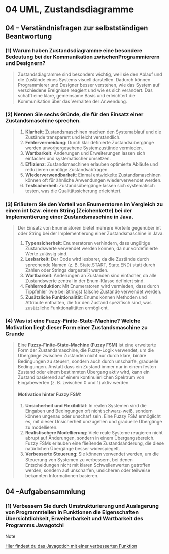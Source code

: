 # 04 UML, Zustandsdiagramme
## 04 – Verständnisfragen zur selbstständigen Beantwortung
### (1) Warum haben Zustandsdiagramme eine besondere Bedeutung bei der Kommunikation zwischenProgrammierern und Designern?
>Zustandsdiagramme sind besonders wichtig, weil sie den Ablauf und die Zustände eines Systems visuell darstellen. Dadurch können Programmierer und Designer besser verstehen, wie das System auf verschiedene Ereignisse reagiert und wie es sich verändert. Das schafft eine klare, gemeinsame Basis und erleichtert die Kommunikation über das Verhalten der Anwendung.

### (2) Nennen Sie sechs Gründe, die für den Einsatz einer Zustandsmaschine sprechen.
> 1. **Klarheit**: Zustandsmaschinen machen den Systemablauf und die Zustände transparent und leicht verständlich. 
> 2. **Fehlervermeidung**: Durch klar definierte Zustandsübergänge werden unvorhergesehene Systemzustände vermieden. 
> 3. **Wartbarkeit**: Änderungen und Erweiterungen lassen sich einfacher und systematischer umsetzen. 
> 4. **Effizienz**: Zustandsmaschinen erlauben optimierte Abläufe und reduzieren unnötige Zustandsabfragen. 
> 5. **Wiederverwendbarkeit**: Einmal entwickelte Zustandsmaschinen können oft für ähnliche Anwendungen wiederverwendet werden. 
> 6. **Testsicherheit**: Zustandsübergänge lassen sich systematisch testen, was die Qualitätssicherung erleichtert.
### (3) Erläutern Sie den Vorteil von Enumeratoren im Vergleich zu einem int bzw. einem String (Zeichenkette) bei der Implementierung einer Zustandsmaschine in Java.
> Der Einsatz von Enumeratoren bietet mehrere Vorteile gegenüber int oder String bei der Implementierung einer Zustandsmaschine in Java:
> 1. **Typensicherheit**: Enumeratoren verhindern, dass ungültige Zustandswerte verwendet werden können, da nur vordefinierte Werte zulässig sind. 
> 2. **Lesbarkeit**: Der Code wird lesbarer, da die Zustände durch sprechende Namen (z. B. State.START, State.END) statt durch Zahlen oder Strings dargestellt werden. 
> 3. **Wartbarkeit**: Änderungen an Zuständen sind einfacher, da alle Zustandswerte zentral in der Enum-Klasse definiert sind. 
> 4. **Fehlerreduktion**: Mit Enumeratoren wird vermieden, dass durch Tippfehler (wie bei Strings) falsche Zustände verwendet werden. 
> 5. **Zusätzliche Funktionalität**: Enums können Methoden und Attribute enthalten, die für den Zustand spezifisch sind, was zusätzliche Funktionalitäten ermöglicht.
### (4) Was ist eine Fuzzy-Finite-State-Machine? Welche Motivation liegt dieser Form einer Zustandsmaschine zu Grunde
>Eine **Fuzzy-Finite-State-Machine (Fuzzy FSM)** ist eine erweiterte Form der Zustandsmaschine, die Fuzzy-Logik verwendet, um die Übergänge zwischen Zuständen nicht nur durch klare, binäre Bedingungen zu steuern, sondern auch durch unscharfe, graduelle Bedingungen. Anstatt dass ein Zustand immer nur in einem festen Zustand oder einem bestimmten Übergang aktiv wird, kann ein Zustand basierend auf einem kontinuierlichen Spektrum von Eingabewerten (z. B. zwischen 0 und 1) aktiv werden.
> #### Motivation hinter Fuzzy FSM:
>1. **Unsicherheit und Flexibilität**: In realen Systemen sind die Eingaben und Bedingungen oft nicht schwarz-weiß, sondern können ungenau oder unscharf sein. Eine Fuzzy FSM ermöglicht es, mit dieser Unsicherheit umzugehen und graduelle Übergänge zu modellieren.
>2. **Realistischere Modellierung**: Viele reale Systeme reagieren nicht abrupt auf Änderungen, sondern in einem Übergangsbereich. Fuzzy FSMs erlauben eine fließende Zustandsänderung, die diese natürlichen Übergänge besser widerspiegelt.
>3. **Verbesserte Steuerung**: Sie können verwendet werden, um die Steuerung von Systemen zu verbessern, bei denen Entscheidungen nicht mit klaren Schwellenwerten getroffen werden, sondern auf unscharfen, unsicheren oder teilweise bekannten Informationen basieren.
## 04 –Aufgabensammlung
### (1) Verbessern Sie durch Umstrukturierung und Auslagerung von Programmteilen in Funktionen die Eigenschaften Übersichtlichkeit, Erweiterbarkeit und Wartbarkeit des Programms Javagotchi
> [!NOTE]
> [Hier findest du das Javagotich mit einer verbesserten Funktion](../src/JavaGotchi.java)
